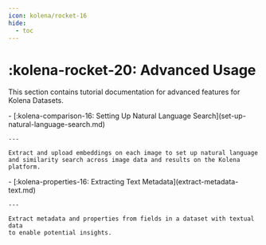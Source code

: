 ```yaml
---
icon: kolena/rocket-16
hide:
  - toc
---
```


# :kolena-rocket-20: Advanced Usage

This section contains tutorial documentation for advanced features for Kolena Datasets.

<div class="grid cards" markdown>
- [:kolena-comparison-16: Setting Up Natural Language Search](set-up-natural-language-search.md)

    ---

    Extract and upload embeddings on each image to set up natural language
    and similarity search across image data and results on the Kolena platform.
</div>

<div class="grid cards" markdown>
- [:kolena-properties-16: Extracting Text Metadata](extract-metadata-text.md)

    ---

    Extract metadata and properties from fields in a dataset with textual data
    to enable potential insights.
</div>
